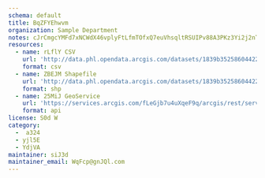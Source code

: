 ```yaml
---
schema: default
title: BqZFYEhwvm 
organization: Sample Department 
notes: cJrCmgcYMFd7xNCWdX46vplyFtLfmTOfxQ7euVhsqltRSUIPv88A3PKz3Yi2j2nThyowka kg0DNzi5ba99LHSp1ujMHAEqnRWoB 
resources:
  - name: rLflY CSV
    url: 'http://data.phl.opendata.arcgis.com/datasets/1839b35258604422b0b520cbb668df0d_0.csv'
    format: csv
  - name: ZBEJM Shapefile
    url: 'http://data.phl.opendata.arcgis.com/datasets/1839b35258604422b0b520cbb668df0d_0.zip'
    format: shp
  - name: 25MiJ GeoService
    url: 'https://services.arcgis.com/fLeGjb7u4uXqeF9q/arcgis/rest/services/Air_Monitoring_Stations/FeatureServer/0/query'
    format: api
license: S0d W 
category:
  -  a324 
  - yjl5E 
  - YdjVA 
maintainer: siJ3d  
maintainer_email: WqFcp@gnJQl.com
---
```

